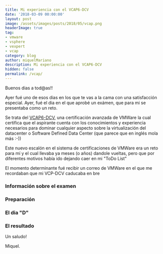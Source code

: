 ```yaml
---
title: Mi experiencia con el VCAP6-DCV
date: '2018-03-09 00:00:00'
layout: post
image: /assets/images/posts/2018/05/vcap.png
headerImage: true
tag:
- vmware
- vsphere
- vexpert
- vcap
category: blog
author: miquelMariano
description: Mi experiencia con el VCAP6-DCV
hidden: false
permalink: /vcap/
---
```


Buenos dias a tod@as!!

Ayer fué uno de esos dias en los que te vas a la cama con una satisfacción especial. Ayer, fué el dia en el que aprobé un exámen, que para mi se presentaba como un reto.

Se trata del [VCAP6-DCV](https://mylean), una certificación avanzada de VMWare la cual certifica que el aspirante cuenta con los conocimientos y experiencia necesarios para dominar cualquier aspecto sobre la virtualización del datacenter o Software Defined Data Center (que parece que en inglés mola más :-))

Este nuevo escalón en el sistema de certificaciones de VMWare era un reto para mí y el cual llevaba ya meses (o años) dandole vueltas, pero que por diferentes motivos había ido dejando caer en mi "ToDo List"

El momento determinante fué recibir un correo de VMWare en el que me recordaban que mi VCP-DCV caducaba en bre

### Información sobre el examen

### Preparación

### El dia "D"

### El resultado


Un saludo!

Miquel.


